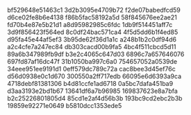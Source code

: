 bf529648e51463c1
3d2b3095e4709b72
f2de07babedfcd59
d6ce02fe8b6e4138
f86b5fac58192a5d
58f845676ee2ae21
fd70b4e87e5b21d1
a8d95982985c6fdc
1db9f514451aff7c
3d9f856423f564ed
8c0df24bac571ca4
4f5d5dd6b1f4ed85
d95fa45e44af5ef3
3b95de62f36d1a1c
a248b1b2c0df94d6
a2c4cfe7a247ec84
db303cacd00b9fa5
4bc4f511cbcd5d11
89a6b347989fb9df
b3e2c4065c647d03
6896c7a657646076
697fd87af16dc47f
31b1050ba997c6a0
754657052a0539de
34eee951ee9191d1
0eff579dc789c72a
cac8bee3d45ef76c
d56d0938e0c1d670
300550a2ff717edb
66095e6d6393a9ca
4718debf81381306
b4d81ccfe1ad6718
0a5bc7dafa451ba9
d3aa3193e2bd1b67
13641df6a7b96985
169837623e8a7bfa
b2c25226801805d4
85cd1e2af4d56b3b
193bc9cd2ebc2b3b
19859e92271e0649
b5810dcc1353ede5
